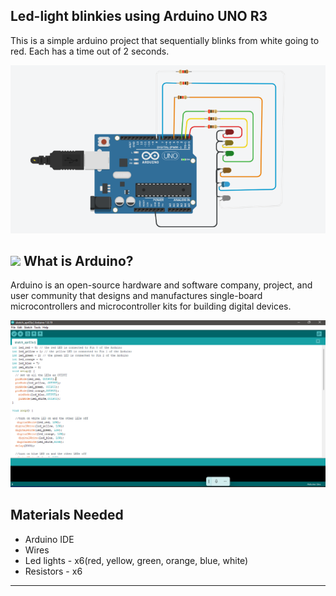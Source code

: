 ## Led-light blinkies using Arduino UNO R3
<p>
  This is a simple arduino project that sequentially blinks from white going to red. Each has a time out of 2 seconds.
  </p>
  
<img src="aduino-blinkies.png">

## <img src="https://brandslogos.com/wp-content/uploads/images/large/arduino-logo-1.png" width=50px> What is Arduino?

<p>Arduino is an open-source hardware and software company, project, and user community that designs and manufactures single-board microcontrollers and microcontroller kits for building digital devices.</p>
<img src="Arduino_IDE.png">

## Materials Needed 
* Arduino IDE
* Wires
* Led lights - x6(red, yellow, green, orange, blue, white)
* Resistors - x6

<hr/>
